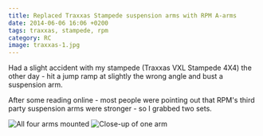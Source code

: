 ```yaml
---
title: Replaced Traxxas Stampede suspension arms with RPM A-arms
date: 2014-06-06 16:06 +0200
tags: traxxas, stampede, rpm
category: RC
image: traxxas-1.jpg
---
```


Had a slight accident with my stampede (Traxxas VXL Stampede 4X4) the other day - hit a jump ramp at slightly the wrong angle and bust a suspension arm.

After some reading online - most people were pointing out that RPM's third party suspension arms were stronger - so I grabbed two sets.

![All four arms mounted](traxxas-1.jpg 'All four arms mounted')
![Close-up of one arm](traxxas-2.jpg 'Close-up of one arm')
